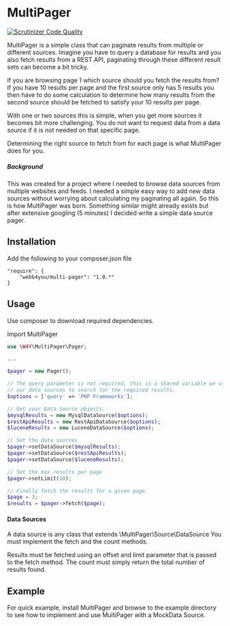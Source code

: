 MultiPager
===========
[![Scrutinizer Code Quality](https://scrutinizer-ci.com/g/webb4you/MultiPager/badges/quality-score.png?b=master)](https://scrutinizer-ci.com/g/webb4you/MultiPager/?branch=master)

MultiPager is a simple class that can paginate results from multiple or different sources.
Imagine you have to query a database for results and you also fetch results from a REST API, paginating through
these different result sets can become a bit tricky.

If you are browsing page 1 which source should you fetch the results from?
If you have 10 results per page and the first source only has 5 results you then have to do some
calculation to determine how many results from the second source should be fetched to satisfy your 10
results per page.

With one or two sources this is simple, when you get more sources it becomes bit more challenging.
You do not want to request data from a data source if it is not needed on that specific page.

Determining the right source to fetch from for each page is what MultiPager does for you.

##### Background
This was created for a project where I needed to browse data sources from multiple websites and feeds.
I needed a simple easy way to add new data sources without worrying about calculating my paginating all again.
So this is how MultiPager was born. Something similar might already exists but after extensive googling (5 minutes) I
decided write a simple data source pager.

Installation
------------
Add the following to your composer.json file

	"require": {
		"webb4you/multi-pager": "1.0.*"
	}

Usage
-----

Use composer to download required dependencies.

Import MultiPager

```php
use \W4Y\MultiPager\Pager;

...

$pager = new Pager();

// The query parameter is not required, this is a shared variable we use in
// our data sources to search for the required results.
$options = ['query' => 'PHP Frameworks'];

// Get your Data Source objects.
$mysqlResults = new MysqlDataSource($options);
$restApiResults = new RestApiDataSource($options);
$luceneResults = new LuceneDataSource($options);

// Set the data sources
$pager->setDataSource($mysqlResults);
$pager->setDataSource($restApiResults);
$pager->setDataSource($luceneResults);

// Set the max results per page
$pager->setLimit(10);

// Finally fetch the results for a given page.
$page = 3;
$results = $pager->fetch($page);
```

#### Data Sources

A data source is any class that extends \MultiPager\Source\DataSource
You must implement the fetch and the count methods.

Results must be fetched using an offset and limit parameter that is passed to the fetch method.
The count must simply return the total number of results found.

Example
-----

For quick example, install MultiPager and browse to the example directory to see how to implement and use MultiPager
with a MockData Source.

